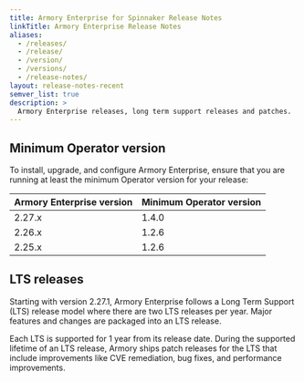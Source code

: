 ```yaml
---
title: Armory Enterprise for Spinnaker Release Notes
linkTitle: Armory Enterprise Release Notes
aliases:
  - /releases/
  - /release/
  - /version/
  - /versions/
  - /release-notes/
layout: release-notes-recent
semver_list: true
description: >
  Armory Enterprise releases, long term support releases and patches.
---
```


<!-- the release-notes-recent.html layout inserts the section index list at the top of the page -->



## Minimum Operator version

To install, upgrade, and configure Armory Enterprise, ensure that you are running at least the minimum Operator version for your release:

| Armory Enterprise version | Minimum Operator version |
| ----------------------- | ----------------------- |
| 2.27.x | 1.4.0 |
| 2.26.x | 1.2.6 |
| 2.25.x | 1.2.6 |

## LTS releases

Starting with version 2.27.1, Armory Enterprise follows a Long Term Support (LTS) release model where there are two LTS releases per year. Major features and changes are packaged into an LTS release.

Each LTS is supported for 1 year from its release date. During the supported lifetime of an LTS release, Armory ships patch releases for the LTS that include improvements like CVE remediation, bug fixes, and performance improvements.

<!--

## Different Armory Enterprise Release Types

Armory Enterprise is based off open source Spinnaker's [release cadence](https://www.spinnaker.io/community/releases/release-cadence), in which we extend Spinnaker features. We provide a few different release types.

| Release Type | Description                                       |
| ------------ | ------------------------------------------------- |
| `stable`     | Stable release for use in production environments |
| `rc`         | Latest Armory Enterprise + Spinnaker release candidates            |
| `ossedge`    | Spinnaker nightly builds (_untested_)                   |
| `edge`       | Armory Enterprise nightly + Spinnaker nightly builds (_untested_)  |


## Understanding Armory Enterprise and open source Spinnaker releases
### Stable Releases
>Note: Open source Spinnaker is abbreviated as OSS

```yml
$ hal version list
...
 - 2.2.0 (Spinnaker Release 1.11.9):
   Changelog: https://docs.armory.io/release-notes/armoryspinnaker_v2.2.0/
   Published: Mon Feb 25 04:58:47 GMT 2019
   (Requires Halyard >= 1.2.0)
 - 2.3.0 (Spinnaker Release 1.12.x):
   Changelog: https://docs.armory.io/release-notes/armoryspinnaker_v2.3.0/
   Published: Thu Mar 28 03:44:19 GMT 2019
   (Requires Halyard >= 1.2.0)
```
**Stable** releases have been tested by Armory. Most of our customers will be using them.

We use [semantic versioning](https://semver.org/) for tagging, e.g. `12.3.4`.
- MAJOR versions correspond to any major Armory platform changes or breaking open source changes.
- MINOR versions correspond to a new open source release branch.
- PATCH versions are reserved for minor changes in the same open source branch.

| Armory Enterprise Release | Spinnaker Release Branch |
| -------------- | -----------        |
| 2.1.x          | 1.10.x             |
| 2.2.x          | 1.11.x             |
| 2.3.x          | 1.12.x             |
| 2.4.x          | 1.13.x             |
| 2.5.x          | 1.14.x             |
| 2.15.x         | 1.15.x             |
| 2.16.x         | 1.16.x             |
| 2.17.x         | 1.17.x             |
| 2.18.x         | 1.18.x             |
| 2.19.x         | 1.19.x             |


### RC Releases
```yml
$ hal version list --release=rc
...
 - 2.2.1-rc463 (2.2.1 Release Candidate):
   Changelog: https://docs.armory.io/release-notes/armoryspinnaker_v2.2.1/
   Published: Mon Apr 01 16:53:32 GMT 2019
   (Requires Halyard >= 1.2.0)
 - 2.3.1-rc40 (2.3.1 Release Candidate):
   Changelog: https://docs.armory.io/release-notes/armoryspinnaker_v2.3.1/
   Published: Mon Apr 01 16:53:33 GMT 2019
   (Requires Halyard >= 1.2.0)
```
An **rc** release reflects the latest from Armory Enterprise and Spinnaker release branches.
- These versions are used internally at Armory.
- A few customers may be using it, but we do not recommend using it in production.

<!--
- A **next rc** will be created from Spinnaker `1.10.*`
  + This version has not been tested at Armory, only built and served.
  + A few customers may be using it, but we do not recommend using it in production.


**RC**s also follow semantic versioning with the format like `1.2.3-rc202`.


### Spinnaker Edge Releases
```yml
$ hal version list --release=ossedge
...
 - 2019.04.03-ossedge2143 (OSS Edge release):
   Changelog: https://docs.armory.io/release-notes
   Published: Wed Apr 03 18:34:18 GMT 2019
   (Requires Halyard >= 1.2.0)
```
An **ossedge** release is created from Spinnaker `master`.
- This version has not been tested at Armory, only built and served.
- This is mainly being used for development work by our customers and **should not be** used in production or any critical workloads.

Armory uses dates and build numbers for their versions. e.g.:
- `2019.04.03-ossedge2143`
- `2019.04.02-ossedge2142`
- `2019.04.01-ossedge2141`
- (Weekend! 🎉💃)
- `2019.03.29-ossedge2140`
- `2019.03.28-ossedge2139`
- `2019.03.27-ossedge2138`
- ...

### Edge Releases
```yml
bash-4.4$ hal version list --release=edge
....
 - 2018.11.01-edge1031 (Edge release):
   Changelog: https://docs.armory.io/release-notes
   Published: Thu Nov 01 20:10:29 GMT 2018
```
An **edge** release is created from Spinnaker `master` and Armory `master`.
- These aren't actively maintained, but can be built when a customer has need for it.
- This is mainly being used for development work by our customers and **should not be** used in production or any critical workloads.

## Selecting a version to install
```yml
$ hal config version edit --version 2.3.0
```
See [Halyard reference](https://www.spinnaker.io/reference/halyard/commands/#hal-config-version-edit) for additional information.

-->
